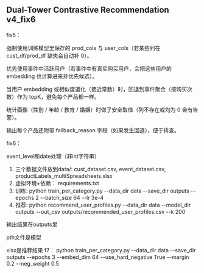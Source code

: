 Dual-Tower Contrastive Recommendation v4_fix6
--------------------------------------------------

fix5：

强制使用训练模型里保存的 prod_cols 与 user_cols（若某些列在 cust_df/prod_df 缺失会自动补 0）。

优先使用事件中活跃用户（若事件中有真实购买用户，会把这些用户的 embedding 也计算进来并优先候选）。

当用户 embedding 或相似度退化（接近常数）时，回退到事件聚合（按购买次数）作为 topK，避免每个产品都一样。

统计画像（性别 / 年龄 / 教育 / 婚姻）时做了安全取值（列不存在或均为 0 会有告警）。

输出每个产品还附带 fallback_reason 字段（如果发生回退），便于排查。

fix6：

event_level和date处理（非int字符串）



1. 三个数据文件放到data/: cust_dataset.csv, event_dataset.csv, productLabels_multiSpreadsheets.xlsx
2. 虚拟环境+依赖： requirements.txt
3. 训练:
   python train_per_category.py --data_dir data --save_dir outputs --epochs 2 --batch_size 64 --lr 3e-4
4. 推荐:
   python recommend_user_profiles.py --data_dir data --model_dir outputs --out_csv outputs/recommended_user_profiles.csv --k 200

输出结果在outputs里

pth文件是模型

xlsx是推荐结果
f7：
python train_per_category.py --data_dir data --save_dir outputs --epochs 3 --embed_dim 64 --use_hard_negative True --margin 0.2 --neg_weight 0.5

